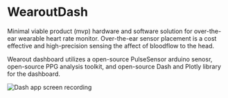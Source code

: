 # WearoutDash

Minimal viable product (mvp) hardware and software solution for over-the-ear wearable heart rate monitor. Over-the-ear sensor placement is a cost effective and high-precision sensing the affect of bloodflow to the head.

Wearout dashboard utilizes a open-source PulseSensor arduino senosr, open-source PPG analysis toolkit, and open-source Dash and Plotly library for the dashboard.

![Dash app screen recording](demo/WearoutHeartMonitorBPM.gif)
